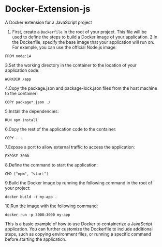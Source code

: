 # Docker-Extension-js
A Docker extension for a JavaScript project

1. First, create a ```Dockerfile``` in the root of your project. This file will be used to define the steps to build a Docker image of your application.
2.In the Dockerfile, specify the base image that your application will run on. For example, you can use the official Node.js image:
``` 
FROM node:14
```
3.Set the working directory in the container to the location of your application code:
```
WORKDIR /app
```
4.Copy the package.json and package-lock.json files from the host machine to the container:
```
COPY package*.json ./
```
5.Install the dependencies:
```
RUN npm install
```
6.Copy the rest of the application code to the container:
```
COPY . .
```
7.Expose a port to allow external traffic to access the application:
```
EXPOSE 3000
```
8.Define the command to start the application:
```
CMD ["npm", "start"]
```
9.Build the Docker image by running the following command in the root of your project:
```
docker build -t my-app .
```
10.Run the image with the following command:
```
docker run -p 3000:3000 my-app
```

This is a basic example of how to use Docker to containerize a JavaScript application. You can further customize the Dockerfile to include additional steps, such as copying environment files, or running a specific command before starting the application.


